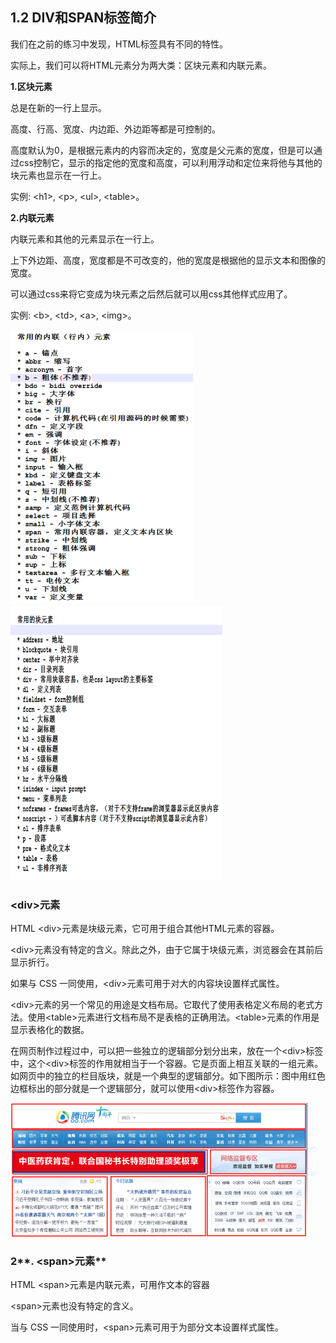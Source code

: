 ## 1.2 DIV和SPAN标签简介

我们在之前的练习中发现，HTML标签具有不同的特性。

实际上，我们可以将HTML元素分为两大类：区块元素和内联元素。

**1.区块元素**

总是在新的一行上显示。

高度、行高、宽度、内边距、外边距等都是可控制的。

高度默认为0，是根据元素内的内容而决定的，宽度是父元素的宽度，但是可以通过css控制它，显示的指定他的宽度和高度，可以利用浮动和定位来将他与其他的块元素也显示在一行上。

实例: &lt;h1&gt;, &lt;p&gt;, &lt;ul&gt;, &lt;table&gt;。

**2.内联元素**

内联元素和其他的元素显示在一行上。

上下外边距、高度，宽度都是不可改变的，他的宽度是根据他的显示文本和图像的宽度。

可以通过css来将它变成为块元素之后然后就可以用css其他样式应用了。

实例: &lt;b&gt;, &lt;td&gt;, &lt;a&gt;, &lt;img&gt;。

![](/assets/pic/08-1-3-1.png)![](/assets/pic/08-1-3-2.png)

### **&lt;div&gt;元素**

HTML &lt;div&gt;元素是块级元素，它可用于组合其他HTML元素的容器。

&lt;div&gt;元素没有特定的含义。除此之外，由于它属于块级元素，浏览器会在其前后显示折行。

如果与 CSS 一同使用，&lt;div&gt;元素可用于对大的内容块设置样式属性。

&lt;div&gt;元素的另一个常见的用途是文档布局。它取代了使用表格定义布局的老式方法。使用&lt;table&gt;元素进行文档布局不是表格的正确用法。&lt;table&gt;元素的作用是显示表格化的数据。

在网页制作过程过中，可以把一些独立的逻辑部分划分出来，放在一个&lt;div&gt;标签中，这个&lt;div&gt;标签的作用就相当于一个容器。它是页面上相互关联的一组元素。如网页中的独立的栏目版块，就是一个典型的逻辑部分。如下图所示：图中用红色边框标出的部分就是一个逻辑部分，就可以使用&lt;div&gt;标签作为容器。

![](/assets/pic/08-1-3-3.png)

### 2**. &lt;span&gt;元素**

HTML &lt;span&gt;元素是内联元素，可用作文本的容器

&lt;span&gt;元素也没有特定的含义。

当与 CSS 一同使用时，&lt;span&gt;元素可用于为部分文本设置样式属性。


